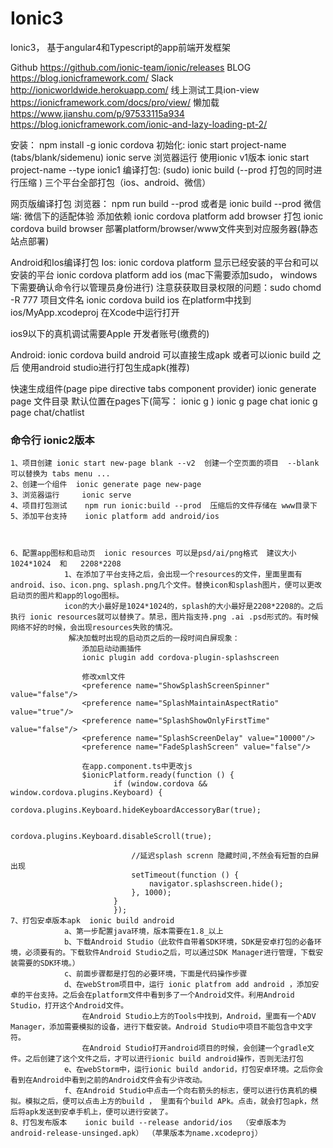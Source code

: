 # Ionic3
Ionic3， 基于angular4和Typescript的app前端开发框架








Github	  https://github.com/ionic-team/ionic/releases
BLOG	https://blog.ionicframework.com/
Slack 	http://ionicworldwide.herokuapp.com/
线上测试工具ion-view		https://ionicframework.com/docs/pro/view/
懒加载		https://www.jianshu.com/p/97533115a934	https://blog.ionicframework.com/ionic-and-lazy-loading-pt-2/

安装：
npm install -g ionic cordova
初始化:
ionic start project-name (tabs/blank/sidemenu)
ionic serve 浏览器运行
使用ionic v1版本
ionic start project-name --type ionic1
编译打包:
(sudo) ionic build (--prod 打包的同时进行压缩  )  三个平台全部打包（ios、android、微信）

网页版编译打包
浏览器：
npm run build --prod
或者是  ionic build --prod
微信端: 微信下的适配体验
添加依赖
ionic cordova platform add browser
打包
ionic cordova build browser
部署platform/browser/www文件夹到对应服务器(静态站点部署)



Android和Ios编译打包
Ios:
ionic cordova platform 显示已经安装的平台和可以安装的平台
ionic cordova platform add ios (mac下需要添加sudo， windows下需要确认命令行以管理员身份进行)
注意获获取目录权限的问题：sudo chomd -R 777 项目文件名
ionic cordova build ios  在platform中找到ios/MyApp.xcodeproj 在Xcode中运行打开

ios9以下的真机调试需要Apple 开发者账号(缴费的)

Android:
ionic cordova build android 可以直接生成apk
或者可以ionic build 之后 使用android studio进行打包生成apk(推荐)





快速生成组件(page pipe directive tabs component provider)
ionic generate  page 文件目录       默认位置在pages下(简写： ionic g )
ionic g page chat      ionic g page chat/chatlist














### 命令行   ionic2版本
    1、项目创建 ionic start new-page blank --v2  创建一个空页面的项目  --blank 可以替换为 tabs menu ...
    2、创建一个组件  ionic generate page new-page
    3、浏览器运行     ionic serve
    4、项目打包测试    npm run ionic:build --prod  压缩后的文件存储在 www目录下
    5、添加平台支持    ionic platform add android/ios



    6、配置app图标和启动页  ionic resources 可以是psd/ai/png格式  建议大小 1024*1024  和   2208*2208
                1、在添加了平台支持之后，会出现一个resources的文件，里面里面有android、iso、icon.png、splash.png几个文件。替换icon和splash图片，便可以更改启动页的图片和app的logo图标。
                icon的大小最好是1024*1024的，splash的大小最好是2208*2208的。之后执行 ionic resources就可以替换了。禁忌，图片指支持.png .ai .psd形式的。有时候网络不好的时候，会出现resources失败的情况。
                 解决加载时出现的启动页之后的一段时间白屏现象：
                    添加启动动画插件
                    ionic plugin add cordova-plugin-splashscreen

                    修改xml文件
                    <preference name="ShowSplashScreenSpinner" value="false"/>
                    <preference name="SplashMaintainAspectRatio" value="true"/>
                    <preference name="SplashShowOnlyFirstTime" value="false"/>
                    <preference name="SplashScreenDelay" value="10000"/>
                    <preference name="FadeSplashScreen" value="false"/>

                    在app.component.ts中更改js
                    $ionicPlatform.ready(function () {
                           if (window.cordova && window.cordova.plugins.Keyboard) {
                               cordova.plugins.Keyboard.hideKeyboardAccessoryBar(true);

                               cordova.plugins.Keyboard.disableScroll(true);

                               //延迟splash screnn 隐藏时间,不然会有短暂的白屏出现
                               setTimeout(function () {
                                   navigator.splashscreen.hide();
                               }, 1000);
                           }
                           });
    7、打包安卓版本apk  ionic build android
                a、第一步配置java环境，版本需要在1.8_以上
                b、下载Android Studio（此软件自带着SDK环境，SDK是安卓打包的必备环境，必须要有的。下载软件Android Studio之后，可以通过SDK Manager进行管理，下载安装需要的SDK环境。）
                c、前面步骤都是打包的必要环境，下面是代码操作步骤
                d、在webStrom项目中，运行 ionic platfrom add android ，添加安卓的平台支持。之后会在platform文件中看到多了一个Android文件。利用Android Studio，打开这个Android文件。
                    在Android Studio上方的Tools中找到，Android，里面有一个ADV Manager，添加需要模拟的设备，进行下载安装。Android Studio中项目不能包含中文字符。
                    在Android Studio打开android项目的时候，会创建一个gradle文件。之后创建了这个文件之后，才可以进行ionic build android操作，否则无法打包
                e、在webStorm中，运行ionic build andorid，打包安卓环境。之后你会看到在Android中看到之前的Android文件会有少许改动。
                f、在Android Studio中点击一个向右箭头的标志，便可以进行仿真机的模拟。模拟之后，便可以点击上方的build ， 里面有个build APk。点击，就会打包apk，然后将apk发送到安卓手机上，便可以进行安装了。
    8、打包发布版本    ionic build --release andorid/ios  （安卓版本为 android-release-unsinged.apk） （苹果版本为name.xcodeproj）
    